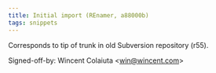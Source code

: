 ```yaml
---
title: Initial import (REnamer, a88000b)
tags: snippets
---
```


Corresponds to tip of trunk in old Subversion repository (r55).

Signed-off-by: Wincent Colaiuta &lt;win@wincent.com&gt;
